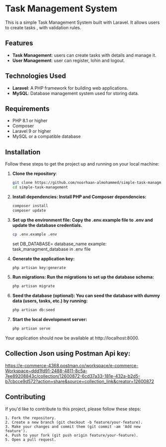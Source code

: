 # Task Management System

This is a simple Task Management System built with Laravel. It allows users to create tasks , with validation rules.

## Features

- **Task Management**: users can create tasks with details and manage it.
- **User Management**: user can register, lohin and logout.

## Technologies Used

- **Laravel**: A PHP framework for building web applications.
- **MySQL**: Database management system used for storing data.

## Requirements

- PHP 8.1 or higher
- Composer
- Laravel 9 or higher
- MySQL or a compatible database

## Installation

Follow these steps to get the project up and running on your local machine:

1. **Clone the repository**:
   ```bash
   git clone https://github.com/noorhaan-almohammed/simple-task-managment.git
   cd simple-task-management
   ```
2. **Install dependencies: Install PHP and Composer dependencies:**
    ```bash
    composer install
    composer update
    ```
3. **Set up the environment file: Copy the .env.example file to .env and update the database credentials.**
    ```bash
    cp .env.example .env
    ```
    set DB_DATABASE= database_name example: task_managment_database in .env file 
    
4. **Generate the application key:**
    ```bash
    php artisan key:generate
    ```
5. **Run migrations: Run the migrations to set up the database schema:**
    ```bash
    php artisan migrate
    ```
6. **Seed the database (optional): You can seed the database with dummy data (users, tasks, etc.) by running:**
    ```bash
    php artisan db:seed
    ```
7. **Start the local development server:**
    ```bash
    php artisan serve
    ```

Your application should now be available at http://localhost:8000.

## Collection Json using Postman Api key:
https://e-commerce-4368.postman.co/workspace/e-commerce-Workspace~ddd1fd91-2488-4811-8c5a-7ee89208843c/collection/12600872-6cd37a33-181e-432a-b2d5-b7cbcce9d572?action=share&source=collection_link&creator=12600872
 
## Contributing

   If you'd like to contribute to this project, please follow these steps:

    1. Fork the repository.
    2. Create a new branch (git checkout -b feature/your-feature).
    3. Make your changes and commit them (git commit -am 'Add new feature').
    4. Push to your fork (git push origin feature/your-feature).
    5. Open a pull request.
